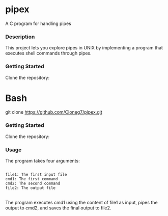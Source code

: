 # pipex
A C program for handling pipes

### Description
This project lets you explore pipes in UNIX by implementing a program that executes shell commands through pipes.

### Getting Started
  Clone the repository:
# Bash
  git clone https://github.com/Cloneg7/pipex.git

### Getting Started
Clone the repository:

### Usage
The program takes four arguments:

<pre>
<code>
file1: The first input file
cmd1: The first command
cmd2: The second command
file2: The output file
</code>
</pre>

The program executes cmd1 using the content of file1 as input, pipes the output to cmd2, and saves the final output to file2.
